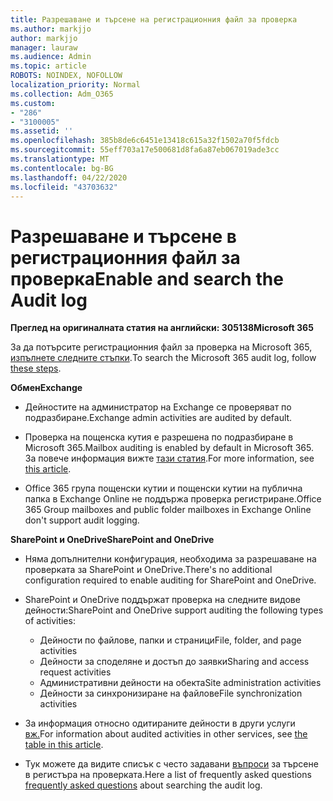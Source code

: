 ```yaml
---
title: Разрешаване и търсене на регистрационния файл за проверка
ms.author: markjjo
author: markjjo
manager: lauraw
ms.audience: Admin
ms.topic: article
ROBOTS: NOINDEX, NOFOLLOW
localization_priority: Normal
ms.collection: Adm_O365
ms.custom:
- "286"
- "3100005"
ms.assetid: ''
ms.openlocfilehash: 385b8de6c6451e13418c615a32f1502a70f5fdcb
ms.sourcegitcommit: 55eff703a17e500681d8fa6a87eb067019ade3cc
ms.translationtype: MT
ms.contentlocale: bg-BG
ms.lasthandoff: 04/22/2020
ms.locfileid: "43703632"
---
```

# <a name="enable-and-search-the-audit-log"></a><span data-ttu-id="46d42-102">Разрешаване и търсене в регистрационния файл за проверка</span><span class="sxs-lookup"><span data-stu-id="46d42-102">Enable and search the Audit log</span></span>

<span data-ttu-id="46d42-103">**Преглед на оригиналната статия на английски: 305138**</span><span class="sxs-lookup"><span data-stu-id="46d42-103">**Microsoft 365**</span></span>

<span data-ttu-id="46d42-104">За да потърсите регистрационния файл за проверка на Microsoft 365, [изпълнете следните стъпки](https://docs.microsoft.com/office365/securitycompliance/search-the-audit-log-in-security-and-compliance#search-the-audit-log).</span><span class="sxs-lookup"><span data-stu-id="46d42-104">To search the Microsoft 365 audit log, follow [these steps](https://docs.microsoft.com/office365/securitycompliance/search-the-audit-log-in-security-and-compliance#search-the-audit-log).</span></span>

<span data-ttu-id="46d42-105">**Обмен**</span><span class="sxs-lookup"><span data-stu-id="46d42-105">**Exchange**</span></span>

- <span data-ttu-id="46d42-106">Дейностите на администратор на Exchange се проверяват по подразбиране.</span><span class="sxs-lookup"><span data-stu-id="46d42-106">Exchange admin activities are audited by default.</span></span>

- <span data-ttu-id="46d42-107">Проверка на пощенска кутия е разрешена по подразбиране в Microsoft 365.</span><span class="sxs-lookup"><span data-stu-id="46d42-107">Mailbox auditing is enabled by default in Microsoft 365.</span></span> <span data-ttu-id="46d42-108">За повече информация вижте [тази статия](https://docs.microsoft.com/office365/securitycompliance/enable-mailbox-auditing).</span><span class="sxs-lookup"><span data-stu-id="46d42-108">For more information, see  [this article](https://docs.microsoft.com/office365/securitycompliance/enable-mailbox-auditing).</span></span>

- <span data-ttu-id="46d42-109">Office 365 група пощенски кутии и пощенски кутии на публична папка в Exchange Online не поддържа проверка регистриране.</span><span class="sxs-lookup"><span data-stu-id="46d42-109">Office 365 Group mailboxes and public folder mailboxes in Exchange Online don't support audit logging.</span></span>

<span data-ttu-id="46d42-110">**SharePoint и OneDrive**</span><span class="sxs-lookup"><span data-stu-id="46d42-110">**SharePoint and OneDrive**</span></span>

- <span data-ttu-id="46d42-111">Няма допълнителни конфигурация, необходима за разрешаване на проверката за SharePoint и OneDrive.</span><span class="sxs-lookup"><span data-stu-id="46d42-111">There's no additional configuration required to enable auditing for SharePoint and OneDrive.</span></span>

- <span data-ttu-id="46d42-112">SharePoint и OneDrive поддържат проверка на следните видове дейности:</span><span class="sxs-lookup"><span data-stu-id="46d42-112">SharePoint and OneDrive support auditing the following types of activities:</span></span>

    - <span data-ttu-id="46d42-113">Дейности по файлове, папки и страници</span><span class="sxs-lookup"><span data-stu-id="46d42-113">File, folder, and page activities</span></span>
    - <span data-ttu-id="46d42-114">Дейности за споделяне и достъп до заявки</span><span class="sxs-lookup"><span data-stu-id="46d42-114">Sharing and access request activities</span></span>
    - <span data-ttu-id="46d42-115">Административни дейности на обекта</span><span class="sxs-lookup"><span data-stu-id="46d42-115">Site administration activities</span></span>
    - <span data-ttu-id="46d42-116">Дейности за синхронизиране на файлове</span><span class="sxs-lookup"><span data-stu-id="46d42-116">File synchronization activities</span></span>

- <span data-ttu-id="46d42-117">За информация относно одитираните дейности в други услуги [вж.](https://docs.microsoft.com/office365/securitycompliance/search-the-audit-log-in-security-and-compliance#audited-activities)</span><span class="sxs-lookup"><span data-stu-id="46d42-117">For information about audited activities in other services, see  [the table in this article](https://docs.microsoft.com/office365/securitycompliance/search-the-audit-log-in-security-and-compliance#audited-activities).</span></span>

- <span data-ttu-id="46d42-118">Тук можете да видите списък с често задавани [въпроси](https://docs.microsoft.com/office365/securitycompliance/search-the-audit-log-in-security-and-compliance#frequently-asked-questions) за търсене в регистъра на проверката.</span><span class="sxs-lookup"><span data-stu-id="46d42-118">Here a list of frequently asked questions [frequently asked questions](https://docs.microsoft.com/office365/securitycompliance/search-the-audit-log-in-security-and-compliance#frequently-asked-questions) about searching the audit log.</span></span>